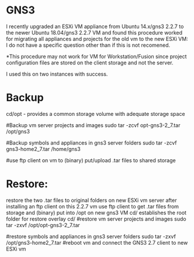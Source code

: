 # GNS3
I recently upgraded an ESXi VM appliance from Ubuntu 14.x/gns3 2.2.7 to the newer Ubuntu 18.04/gns3 2.2.7 VM and found this procedure worked for migrating all appliances and projects for the old vm to the new ESXi VM:  I do not have a specific question other than if this is not recomened. 

*This procedure may not work for VM for Workstation/Fusion since project configuration files are stored on the client storage and not the server.

I used this on two instances with success.

# Backup
cd/opt - provides a common storage volume with adequate storage space

#Backup vm server projects and images
sudo tar -zcvf opt-gns3-2_7.tar /opt/gns3

#Backup symbols and appliances in gns3 server folders
sudo tar -zcvf gns3-home2_7.tar /home/gns3

#use ftp client on vm to (binary) put/upload .tar files to shared storage

# Restore:
restore the two .tar files to original folders on new ESXi vm server after installing an ftp client on this 2.2.7 vm
use ftp client to get .tar files from storage and (binary) put into /opt on new gns3 VM 
cd/ establishes the root folder for restore overlay
cd/
#restore vm server projects and images
sudo tar -zxvf /opt/opt-gns3-2_7.tar

#restore symbols and appliances in gns3 server folders
sudo tar -zxvf /opt/gns3-home2_7.tar
#reboot vm and connect the GNS3 2.7 client to new ESXi vm
